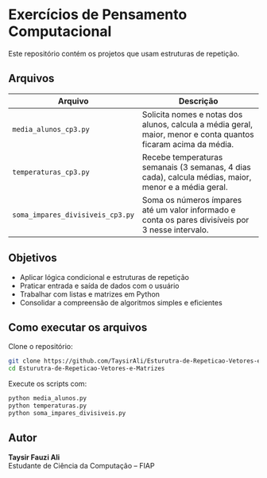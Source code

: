 #  Exercícios de Pensamento Computacional

Este repositório contém os projetos que usam estruturas de repetição.

##  Arquivos

| Arquivo                         | Descrição                                                                 |
|--------------------------------|---------------------------------------------------------------------------|
| `media_alunos_cp3.py`          | Solicita nomes e notas dos alunos, calcula a média geral, maior, menor e conta quantos ficaram acima da média. |
| `temperaturas_cp3.py`          | Recebe temperaturas semanais (3 semanas, 4 dias cada), calcula médias, maior, menor e a média geral.            |
| `soma_impares_divisiveis_cp3.py` | Soma os números ímpares até um valor informado e conta os pares divisíveis por 3 nesse intervalo.              |

##  Objetivos

- Aplicar lógica condicional e estruturas de repetição
- Praticar entrada e saída de dados com o usuário
- Trabalhar com listas e matrizes em Python
- Consolidar a compreensão de algoritmos simples e eficientes

##  Como executar os arquivos

Clone o repositório:

```bash
git clone https://github.com/TaysirAli/Esturutra-de-Repeticao-Vetores-e-Matrizes.git
cd Esturutra-de-Repeticao-Vetores-e-Matrizes
```

Execute os scripts com:

```bash
python media_alunos.py
python temperaturas.py
python soma_impares_divisiveis.py
```

## Autor

**Taysir Fauzi Ali**  
Estudante de Ciência da Computação – FIAP  
